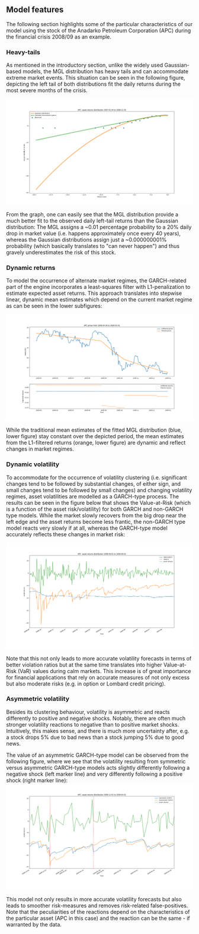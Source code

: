 ## Model features <a name="features"/>

The following section highlights some of the particular characteristics of our model using the stock of the Anadarko Petroleum Corporation (APC) during the financial crisis 2008/09 as an example.

### Heavy-tails <a name="hevtai"/>

As mentioned in the introductory section, unlike the widely used Gaussian-based models, the MGL distribution has heavy tails and can accommodate extreme market events. This situation can be seen in the following figure, depicting the left tail of both distributions fit the daily returns during the most severe months of the crisis.

![](https://raw.githubusercontent.com/aaaccell/risk-doc/master/figures/APC_crisis_density.png)

From the graph, one can easily see that the MGL distribution provide a much better fit to the observed daily left-tail returns than the Gaussian distribution: The MGL assigns a ~0.01 percentage probability to a 20% daily drop in market value (i.e. happens approximately once every 40 years), whereas the Gaussian distributions assign just a ~0.000000001% probability (which basically translates to "can never happen") and thus gravely underestimates the risk of this stock.

### Dynamic returns <a name="dynret"/>

To model the occurrence of alternate market regimes, the GARCH-related part of the engine incorporates a least-squares filter with L1-penalization to estimate expected asset returns. This approach translates into stepwise linear, dynamic mean estimates which depend on the current market regime as can be seen in the lower subfigures:

![](https://raw.githubusercontent.com/aaaccell/risk-doc/master/figures/APC_trend_filter.png)

While the traditional mean estimates of the fitted MGL distribution (blue, lower figure) stay constant over the depicted period, the mean estimates from the L1-filtered returns (orange, lower figure) are dynamic and reflect changes in market regimes.

### Dynamic volatility <a name="dynvol"/>

To accommodate for the occurrence of volatility clustering (i.e. significant changes tend to be followed by substantial changes, of either sign, and small changes tend to be followed by small changes) and changing volatility regimes, asset volatilities are modelled as a GARCH-type process. The results can be seen in the figure below that shows the Value-at-Risk (which is a function of the asset risk/volatility) for both GARCH and non-GARCH type models. While the market slowly recovers from the big drop near the left edge and the asset returns become less frantic, the non-GARCH type model reacts very slowly if at all, whereas the GARCH-type model accurately reflects these changes in market risk:

![](https://raw.githubusercontent.com/aaaccell/risk-doc/master/figures/APC_crisis_var.png)

Note that this not only leads to more accurate volatility forecasts in terms of better violation ratios but at the same time translates into higher Value-at-Risk (VaR) values during calm markets. This increase is of great importance for financial applications that rely on accurate measures of not only excess but also moderate risks (e.g. in option or Lombard credit pricing).

### Asymmetric volatility <A name="asyvol"/>

Besides its clustering behaviour, volatility is asymmetric and reacts differently to positive and negative shocks. Notably, there are often much stronger volatility reactions to negative than to positive market shocks. Intuitively, this makes sense, and there is much more uncertainty after, e.g. a stock drops 5% due to bad news than a stock jumping 5% due to good news.

The value of an asymmetric GARCH-type model can be observed from the following figure, where we see that the volatility resulting from symmetric versus asymmetric GARCH-type models acts slightly differently following a negative shock (left marker line) and very differently following a positive shock (right marker line):
![](https://raw.githubusercontent.com/aaaccell/risk-doc/master/figures/APC_asymmetric.png)

This model not only results in more accurate volatility forecasts but also leads to smoother risk-measures and removes risk-related false-positives. Note that the peculiarities of the reactions depend on the characteristics of the particular asset (APC in this case) and the reaction can be the same - if warranted by the data.
